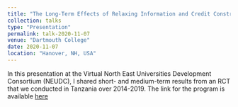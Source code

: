 ```yaml
---
title: "The Long-Term Effects of Relaxing Information and Credit Constraints: Evidence from a Randomized Experiment in Tanzania"
collection: talks
type: "Presentation"
permalink: talk-2020-11-07
venue: "Dartmouth College"
date: 2020-11-07
location: "Hanover, NH, USA"
---
```


In this presentation at the Virtual North East Universities Development Consortium (NEUDC), I shared short- and medium-term results from an RCT that we conducted in Tanzania over 2014-2019. 
The link for the program is available [here](https://sites.google.com/dartmouth.edu/neudc2020/schedule-papers/schedule-day-2?authuser=0)
